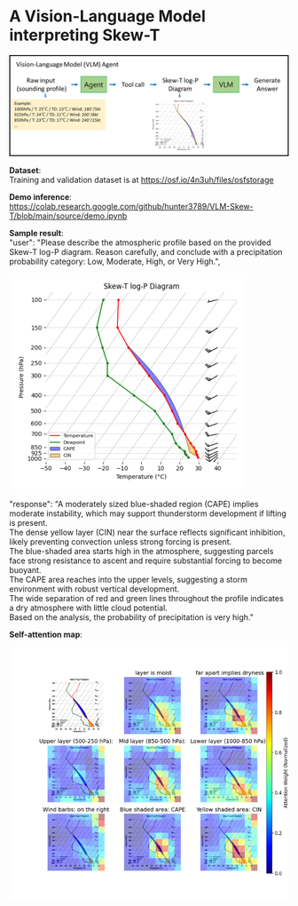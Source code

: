 # A Vision-Language Model interpreting Skew-T

![Flowchart](Flowchart.png)

**Dataset**:  
Training and validation dataset is at https://osf.io/4n3uh/files/osfstorage

**Demo inference**:   
https://colab.research.google.com/github/hunter3789/VLM-Skew-T/blob/main/source/demo.ipynb
  
**Sample result**:  
"user": "Please describe the atmospheric profile based on the provided Skew-T log-P diagram. Reason carefully, and conclude with a precipitation probability category: Low, Moderate, High, or Very High.",  

![sample](sample_skew.png)  

"response": "A moderately sized blue-shaded region (CAPE) implies moderate instability, which may support thunderstorm development if lifting is present.  
The dense yellow layer (CIN) near the surface reflects significant inhibition, likely preventing convection unless strong forcing is present.  
The blue-shaded area starts high in the atmosphere, suggesting parcels face strong resistance to ascent and require substantial forcing to become buoyant.  
The CAPE area reaches into the upper levels, suggesting a storm environment with robust vertical development.  
The wide separation of red and green lines throughout the profile indicates a dry atmosphere with little cloud potential.  
Based on the analysis, the probability of precipitation is very high."  

**Self-attention map**:  

![sample](self_attention_fine_tune.png)
